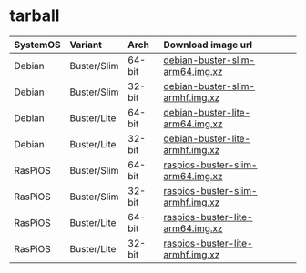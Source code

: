 # tarball


<a id="downloadlinks"></a>SystemOS | Variant | Arch | Download image url
:--- | :--- | :--- | :---
Debian | Buster/Slim | 64-bit | [debian-buster-slim-arm64.img.xz](https://github.com/FrangaL/rpi-img-builder/releases/download/v1.0.0/debian-buster-slim-arm64.img.xz)
Debian | Buster/Slim | 32-bit | [debian-buster-slim-armhf.img.xz](https://github.com/FrangaL/rpi-img-builder/releases/download/v1.0.0/debian-buster-slim-armhf.img.xz)
Debian | Buster/Lite | 64-bit | [debian-buster-lite-arm64.img.xz](https://github.com/FrangaL/rpi-img-builder/releases/download/v1.0.0/debian-buster-lite-arm64.img.xz)
Debian | Buster/Lite | 32-bit | [debian-buster-lite-armhf.img.xz](https://github.com/FrangaL/rpi-img-builder/releases/download/v1.0.0/debian-buster-lite-armhf.img.xz)
RasPiOS | Buster/Slim | 64-bit | [raspios-buster-slim-arm64.img.xz](https://github.com/FrangaL/rpi-img-builder/releases/download/v1.0.0/raspios-buster-slim-arm64.img.xz)
RasPiOS | Buster/Slim | 32-bit | [raspios-buster-slim-armhf.img.xz](https://github.com/FrangaL/rpi-img-builder/releases/download/v1.0.0/raspios-buster-slim-armhf.img.xz)
RasPiOS | Buster/Lite | 64-bit | [raspios-buster-lite-arm64.img.xz](https://github.com/FrangaL/rpi-img-builder/releases/download/v1.0.0/raspios-buster-lite-arm64.img.xz)
RasPiOS | Buster/Lite | 32-bit | [raspios-buster-lite-armhf.img.xz](https://github.com/FrangaL/rpi-img-builder/releases/download/v1.0.0/raspios-buster-lite-armhf.img.xz)

